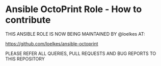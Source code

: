 # Ansible OctoPrint Role -  How to contribute

THIS ANSIBLE ROLE IS NOW BEING MAINTAINED BY @loelkes AT:

https://github.com/loelkes/ansible-octoprint

PLEASE REFER ALL QUERIES, PULL REQUESTS AND BUG REPORTS TO THIS REPOSITORY
